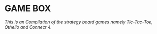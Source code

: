 # **GAME BOX**

*This is an Compilation of the strategy board games namely Tic-Tac-Toe, Othello and Connect 4.*
